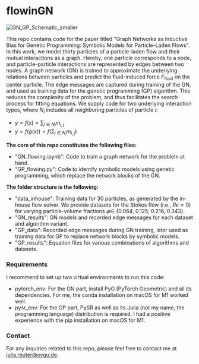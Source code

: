 # flowinGN

![GN_GP_Schematic_smaller](https://user-images.githubusercontent.com/44205238/225003466-e2ddd936-1283-431f-94df-f5cc6972855f.png)

This repo contains code for the paper titled "Graph Networks as Inductive Bias for Genetic Programming: Symbolic Models for Particle-Laden Flows".
In this work, we model thirty particles of a particle-laden flow and their mutual interactions as a graph. Hereby, one particle corresponds to a node, and particle-particle interactions are represented by edges between two nodes. A graph network (GN) is trained to approximate the underlying relations between particles and predict the fluid-induced force $F_{\textrm{fluid}}$ on the center particle. The edge messages are captured during training of the GN, and used as training data for the genetic programming (GP) algorithm. This reduces the complexity of the problem, and thus facilitates the search process for fitting equations. We supply code for two underlying interaction types, where $N_i$ includes all neighboring particles of particle $i$:
* $y = f(x) = \sum_{j \in N_i}{m_{i,j}}$
* $y = f(g(x)) = f(\sum_{j \in N_i}{m_{i,j}})$

**The core of this repo constitutes the following files:** 
* "GN_flowing.ipynb": Code to train a graph network for the problem at hand.
* "GP_flowing.py": Code to identify symbolic models using genetic programming, which replace the network blocks of the GN.

**The folder structure is the following:**
* "data_inhouse": Training data for 30 particles, as generated by the in-house flow solver. We provide datasets for the Stokes flow (i.e., $Re = 0$) for varying particle-volume fractions $\varphi \in$ {0.064, 0.125, 0.216, 0.343}.
* "GN_results": GN models and recorded edge messages for each dataset and algorithm variant.
* "GP_data": Recorded edge messages during GN training, later used as training data for GP to replace network blocks by symbolic models.
* "GP_results": Equation files for various combinations of algorithms and datasets.


### Requirements 
I recommend to set up two virtual environments to run this code:
* pytorch_env: For the GN part, install PyG (PyTorch Geometric) and all its dependencies. For me, the conda installation on macOS for M1 worked well.
* pysr_env: For the GP part, PySR as well as its Julia (not my name, the programming language) distribution is required. I had a positive experience with the pip installation on macOS for M1.


### Contact
For any inquiries related to this repo, please feel free to contact me at [julia.reuter@ovgu.de](https://ci.ovgu.de/Team/Julia+Reuter.html).

